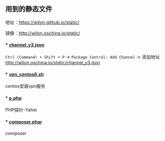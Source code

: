 ## 用到的静态文件

地址：https://wilon.github.io/static/

镜像：http://wilon.oschina.io/static/

#### * [channel_v3.json](http://wilon.oschina.io/static/channel_v3.json)  

`Ctrl (Command) + Shift + P` -> `Package Control: Add Channel` -> 添加地址 http://wilon.oschina.io/static/channel_v3.json

#### * [vpn_centos6.sh](http://wilon.oschina.io/static/vpn_centos6.sh)  

centos安装vpn服务

#### * [p.php](http://wilon.oschina.io/static/p.php)  

PHP探针-Yahei

#### * [composer.phar](http://wilon.oschina.io/static/composer.phar)  

composer